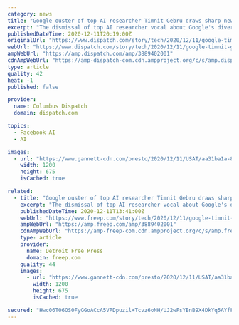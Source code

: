 ```yaml
---
category: news
title: "Google ouster of top AI researcher Timnit Gebru draws sharp new scrutiny of how it treats Black employees"
excerpt: "The dismissal of top AI researcher vocal about Google's diversity failures has drawn new attention to treatment of Black employees, especially women."
publishedDateTime: 2020-12-11T20:19:00Z
originalUrl: "https://www.dispatch.com/story/tech/2020/12/11/google-timnit-gebru-black-employees-diversity-sundar-pichai/3889402001/"
webUrl: "https://www.dispatch.com/story/tech/2020/12/11/google-timnit-gebru-black-employees-diversity-sundar-pichai/3889402001/"
ampWebUrl: "https://amp.dispatch.com/amp/3889402001"
cdnAmpWebUrl: "https://amp-dispatch-com.cdn.ampproject.org/c/s/amp.dispatch.com/amp/3889402001"
type: article
quality: 42
heat: -1
published: false

provider:
  name: Columbus Dispatch
  domain: dispatch.com

topics:
  - Facebook AI
  - AI

images:
  - url: "https://www.gannett-cdn.com/presto/2020/12/11/USAT/aa31ba1a-8ce7-45eb-8549-b5003111f7dc-AP_Britain_Google.jpg?auto=webp&crop=3528,1985,x0,y0&format=pjpg&width=1200"
    width: 1200
    height: 675
    isCached: true

related:
  - title: "Google ouster of top AI researcher Timnit Gebru draws sharp new scrutiny of how it treats Black employees"
    excerpt: "The dismissal of top AI researcher vocal about Google's diversity failures has drawn new attention to treatment of Black employees, especially women."
    publishedDateTime: 2020-12-11T13:41:00Z
    webUrl: "https://www.freep.com/story/tech/2020/12/11/google-timnit-gebru-black-employees-diversity-sundar-pichai/3889402001/"
    ampWebUrl: "https://amp.freep.com/amp/3889402001"
    cdnAmpWebUrl: "https://amp-freep-com.cdn.ampproject.org/c/s/amp.freep.com/amp/3889402001"
    type: article
    provider:
      name: Detroit Free Press
      domain: freep.com
    quality: 44
    images:
      - url: "https://www.gannett-cdn.com/presto/2020/12/11/USAT/aa31ba1a-8ce7-45eb-8549-b5003111f7dc-AP_Britain_Google.jpg?auto=webp&crop=3528,1985,x0,y0&format=pjpg&width=1200"
        width: 1200
        height: 675
        isCached: true

secured: "Hwc06T06OS0FyGGoACcA5VPDpuzil+Tcvz6oNH/UJ2wFsYBnB9X4DkYq5AYfFa2uHW8rVa3aLp3n8ahWHXR1oER3Oz3KVcEzTAAkh5b42qEZlU+k0BISq3Fpmd4Ol+C4gNl5yfbl2ue9gQ42jFnuJnUoQ71TTbgj7fDd/NUve4PrMzfzQE1SF2IqUiwOmY/zbf0JWUIL863L8HG4sbMx/1p7cIlLSPNlV2JaqrUgbApjIk8ao4kX3xDMKVGDqN/NAXnEhmFf8SEMAD252TLlcBLtOuXMgsppfg/x2zaIAtPs27NTTi9jZrBJWK5HtPPH1ktffzDW8gIJb0/dBvfvl8RH4HYEmw5ehqLaFd4zhT4=;BqWBax73oDHHxvNreKAQnA=="
---
```


